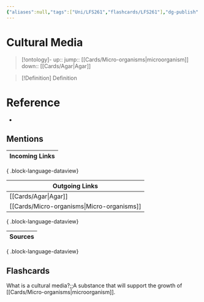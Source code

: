 ```yaml
---
{"aliases":null,"tags":["Uni/LFS261","flashcards/LFS261"],"dg-publish":true,"permalink":"/cards/cultural-media/","dgPassFrontmatter":true}
---
```


# Cultural Media

> [!ontology]-
> up:: 
> jump:: [[Cards/Micro-organisms\|microorganism]]
> down:: [[Cards/Agar\|Agar]]

> [!Definition] Definition

# Reference

- 

## Mentions

| Incoming Links |
| -------------- |

{ .block-language-dataview}

| Outgoing Links                                |
| --------------------------------------------- |
| [[Cards/Agar\|Agar]]                       |
| [[Cards/Micro-organisms\|Micro-organisms]] |

{ .block-language-dataview}

| Sources |
| ------- |

{ .block-language-dataview}

## Flashcards

What is a cultural media?;;A substance that will support the growth of [[Cards/Micro-organisms\|microorganism]].
<!--SR:!2024-05-26,11,270-->